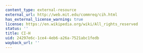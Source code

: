```yaml
---
content_type: external-resource
external_url: http://web.mit.edu/commreq/cih.html
has_external_license_warning: true
license: https://en.wikipedia.org/wiki/All_rights_reserved
status: ''
title: CI-H
uid: 24297e6c-1ce4-4eb6-a26a-7521abc1fedb
wayback_url: ''
---
```

